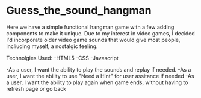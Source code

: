 # Guess_the_sound_hangman

Here we have a simple functional hangman game with a few adding components to make it unique.  Due to my interest in video games, I decided I'd incorporate older video game sounds that would give most people, incliuding myself, a nostalgic feeling.

Technolgies Used:
-HTML5
-CSS
-Javascript

-As a user, I want the ability to play the sounds and replay if needed.
-As a user, I want the ability to use "Need a Hint" for user assitance if needed
-As a user, I want the ability to play again when game ends, without having to refresh page or go back 
